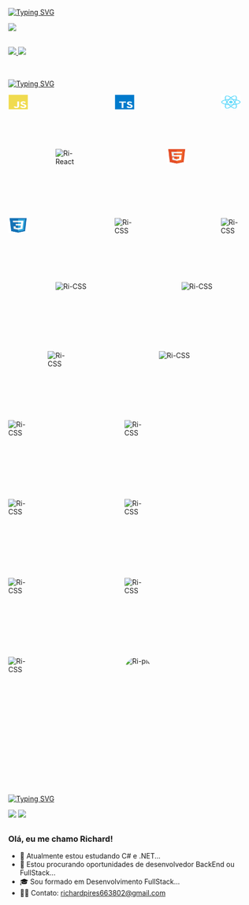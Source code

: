[![Typing SVG](https://readme-typing-svg.herokuapp.com?font=Aboreto&size=35&pause=1000&color=00D0FF&width=600&lines=Welcome+To+My+Profile)](https://git.io/typing-svg)

<img heigth="100" width="500" src="https://i.redd.it/bpxxqqvps4h91.gif"/>

##

<div>
<a href="https://github.com/RichardLimaDxD">

<img heigth="180em" src="https://github-readme-stats-sigma-five.vercel.app/api?username=RichardLimaDxD&show_icons=true&theme=tokyonight" />
<img heigth="180em" src="https://github-readme-stats-sigma-five.vercel.app/api/top-langs/?username=RichardLimaDxD&layout=compact&langs_count=8&theme=tokyonight" />

<div/>
 
<br/>
 
  
##
  
[![Typing SVG](https://readme-typing-svg.herokuapp.com?font=Aboreto&size=35&pause=1000&color=00D0FF&width=600&lines=Languages+and+Tools)](https://git.io/typing-svg)

<div style="display: flex; flex-wrap: wrap; gap: 5rem;" >
  <img align="center" alt="Ri-Js" height="30" width="40" src="https://raw.githubusercontent.com/devicons/devicon/master/icons/javascript/javascript-plain.svg">
  &nbsp;&nbsp;&nbsp;&nbsp;
  <img align="center" alt="Ri-Ts" height="30" width="40" src="https://raw.githubusercontent.com/devicons/devicon/master/icons/typescript/typescript-plain.svg">
  &nbsp;&nbsp;&nbsp;&nbsp;
  <img align="center" alt="Ri-React" height="30" width="40" src="https://raw.githubusercontent.com/devicons/devicon/master/icons/react/react-original.svg">
  &nbsp;&nbsp;&nbsp;&nbsp;
  <img align="center" alt="Ri-React" height="60" width="50" src="https://cdn.jsdelivr.net/gh/devicons/devicon/icons/nextjs/nextjs-original-wordmark.svg" />   
  &nbsp;&nbsp;&nbsp;&nbsp;
  <img align="center" alt="Ri-HTML" height="30" width="40" src="https://raw.githubusercontent.com/devicons/devicon/master/icons/html5/html5-original.svg">
  &nbsp;&nbsp;&nbsp;&nbsp;
  <img align="center" alt="Ri-CSS" height="30" width="40" src="https://raw.githubusercontent.com/devicons/devicon/master/icons/css3/css3-original.svg">
  &nbsp;&nbsp;&nbsp;&nbsp;
  <img align="center" alt="Ri-CSS" height="50" width="40"  src="https://cdn.jsdelivr.net/gh/devicons/devicon/icons/sass/sass-original.svg" />   
  &nbsp;&nbsp;&nbsp;&nbsp;
  <img align="center" alt="Ri-CSS" height="50" width="40" src="https://cdn.jsdelivr.net/gh/devicons/devicon/icons/express/express-original.svg" />
  &nbsp;&nbsp;&nbsp;&nbsp;
  <img align="center" alt="Ri-CSS" height="60" width="80" src="https://cdn.jsdelivr.net/gh/devicons/devicon/icons/nodejs/nodejs-original-wordmark.svg" />
  &nbsp;&nbsp;&nbsp;&nbsp;
  <img align="center" alt="Ri-CSS" height="60" width="80" src="https://cdn.jsdelivr.net/gh/devicons/devicon/icons/postgresql/postgresql-original-wordmark.svg" />
  <br>
  <img  align="center" alt="Ri-CSS" height="60" width="50"  src="https://cdn.jsdelivr.net/gh/devicons/devicon/icons/sqlite/sqlite-original.svg" />  
  &nbsp;&nbsp;&nbsp;&nbsp;
  <img  align="center" alt="Ri-CSS" height="60" width="80" src="https://cdn.jsdelivr.net/gh/devicons/devicon/icons/python/python-original-wordmark.svg" />
  &nbsp;&nbsp;&nbsp;&nbsp;
  <img align="center" alt="Ri-CSS" height="40" width="60" src="https://cdn.jsdelivr.net/gh/devicons/devicon/icons/vscode/vscode-original.svg" />
  &nbsp;&nbsp;&nbsp;&nbsp;
  <img align="center" alt="Ri-CSS" height="80" width="60" src="https://cdn.jsdelivr.net/gh/devicons/devicon/icons/visualstudio/visualstudio-plain.svg" />
  &nbsp;&nbsp;&nbsp;&nbsp;         
  <img  align="center" alt="Ri-CSS" height="40" width="60"  src="https://cdn.jsdelivr.net/gh/devicons/devicon/icons/figma/figma-original.svg" />
  &nbsp;&nbsp;&nbsp;&nbsp;
  <img align="center" alt="Ri-CSS" height="80" width="60" src="https://cdn.jsdelivr.net/gh/devicons/devicon/icons/django/django-plain-wordmark.svg" />     
  &nbsp;&nbsp;&nbsp;&nbsp;
  <img align="center" alt="Ri-CSS" height="80" width="60" src="https://cdn.jsdelivr.net/gh/devicons/devicon/icons/nestjs/nestjs-plain.svg" />
  &nbsp;&nbsp;&nbsp;&nbsp;  
  <img align="center" alt="Ri-CSS" height="80" width="60" src="https://cdn.jsdelivr.net/gh/devicons/devicon/icons/csharp/csharp-original.svg" />
  &nbsp;&nbsp;&nbsp;&nbsp; 
  <img align="center" alt="Ri-CSS" height="80" width="60" src="https://cdn.jsdelivr.net/gh/devicons/devicon/icons/dotnetcore/dotnetcore-original.svg" />
  &nbsp;&nbsp;&nbsp;&nbsp; 
  <img align="right" alt="Ri-pic" height="250" style="border-radius:50px"  src="https://media.tenor.com/alWoCrjPK8IAAAAC/tanjiro.gifwidth=676&height=976">
</div>

##

[![Typing SVG](https://readme-typing-svg.herokuapp.com?font=Aboreto&size=35&pause=1000&color=00D0FF&width=600&lines=Connect+With+Me)](https://git.io/typing-svg)
  
<div>

<a href = "mailto:richardpires663802@gmail.com"><img src="https://img.shields.io/badge/-Gmail-%23333?style=for-the-badge&logo=gmail&logoColor=white" target="_blank"></a>
<a href="https://www.linkedin.com/in/richard-lima-pires/" target="_blank"><img src="https://img.shields.io/badge/-LinkedIn-%230077B5?style=for-the-badge&logo=linkedin&logoColor=white" target="_blank"></a> 

<div/>
  
##
  
  ### Olá, eu  me chamo Richard!
- 🌱 Atualmente estou estudando C# e .NET...
- 👯 Estou procurando oportunidades de desenvolvedor BackEnd ou FullStack...
- 🎓 Sou formado em Desenvolvimento FullStack...
- 👋🏻 Contato: richardpires663802@gmail.com   
